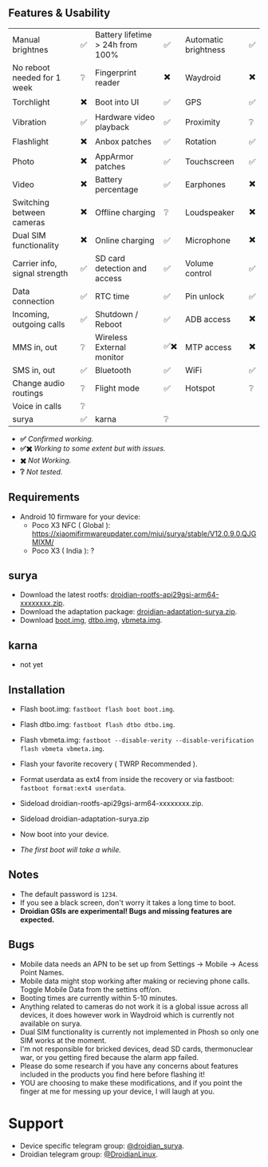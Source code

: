 ## Features & Usability

|                               	|    	|                                  	|    	|                      	|   	|
|-------------------------------	|----	|----------------------------------	|----	|----------------------	|---	|
| Manual brightnes              	|  ✅ 	| Battery lifetime > 24h from 100% 	|  ✅ 	| Automatic brightness  |  ✅ 	|
| No reboot needed for 1 week      	|  ❔	| Fingerprint reader  	                |  ✖️ 	| Waydroid		|  ✖️	|
| Torchlight                    	|  ✖️ 	| Boot into UI                     	|  ✅ 	| GPS                 	|  ✅ 	|
| Vibration                     	|  ✅ 	| Hardware video playback          	|  ✅ 	| Proximity          	|  ❔ 	|
| Flashlight                    	|  ✖️ 	| Anbox patches                    	|  ✅ 	| Rotation            	|  ✅ 	|
| Photo                         	|  ✖️ 	| AppArmor patches                 	|  ✅ 	| Touchscreen          	|  ✅ 	|
| Video                         	|  ✖️ 	| Battery percentage               	|  ✅ 	| Earphones           	|  ✖️ 	|
| Switching between cameras     	|  ✖️ 	| Offline charging                 	|  ❔	| Loudspeaker          	|  ✖️ 	|
| Dual SIM functionality        	|  ✖️ 	| Online charging                  	|  ✅ 	| Microphone          	|  ✖️ 	|
| Carrier info, signal strength 	|  ✅ 	| SD card detection and access     	|  ✅ 	| Volume control       	|  ✅ 	|
| Data connection               	|  ✅ 	| RTC time                         	|  ✅ 	| Pin unlock           	|  ✅ 	|
| Incoming, outgoing calls      	|  ✅ 	| Shutdown / Reboot                	|  ✅ 	| ADB access          	|  ✖️ 	|
| MMS in, out                   	|  ❔ 	| Wireless External monitor        	|  ✅✖️ 	| MTP access           	|  ✖️ 	|
| SMS in, out                    	|  ✅ 	| Bluetooth                        	|  ✅ 	| WiFi			|  ✅	|
| Change audio routings          	|  ❔	| Flight mode                      	|  ✅ 	| Hotspot		|  ❔	|
| Voice in calls                	|  ❔ 	|
| surya                           |  ✅  | karna                            | ❔ |

- **✅** *Confirmed working.*
- **✅✖️** *Working to some extent but with issues.*
- **✖️** *Not Working.*
- **❔** *Not tested.*

## Requirements

- Android 10 firmware for your device:
  - Poco X3 NFC ( Global ): https://xiaomifirmwareupdater.com/miui/surya/stable/V12.0.9.0.QJGMIXM/
  - Poco X3 ( India ): ?

## surya
- Download the latest rootfs:  [droidian-rootfs-api29gsi-arm64-xxxxxxxx.zip](https://github.com/droidian-images/rootfs-api29gsi-all/releases).
- Download the adaptation package: [droidian-adaptation-surya.zip](https://bardia.tech/droidian/droidian-adaptation-surya.zip).
- Download [boot.img](https://bardia.tech/droidian/boot-surya.img), [dtbo.img](https://bardia.tech/droidian/dtbo-surya.img), [vbmeta.img](https://bardia.tech/droidian/vbmeta-surya.img).

## karna
- not yet

## Installation
- Flash boot.img: `fastboot flash boot boot.img`.
- Flash dtbo.img: `fastboot flash dtbo dtbo.img`.
- Flash vbmeta.img: `fastboot --disable-verity --disable-verification flash vbmeta vbmeta.img`.
- Flash your favorite recovery ( TWRP Recommended ).
- Format userdata as ext4 from inside the recovery or via fastboot: `fastboot format:ext4 userdata`.

- Sideload droidian-rootfs-api29gsi-arm64-xxxxxxxx.zip.
- Sideload droidian-adaptation-surya.zip
- Now boot into your device.
- *The first boot will take a while.*

## Notes
- The default password is `1234`.
- If you see a black screen, don't worry it takes a long time to boot.
- **Droidian GSIs are experimental! Bugs and missing features are expected.**

## Bugs
- Mobile data needs an APN to be set up from Settings -> Mobile -> Acess Point Names.
- Mobile data might stop working after making or recieving phone calls. Toggle Mobile Data from the settins off/on.
- Booting times are currently within 5-10 minutes. 
- Anything related to cameras do not work it is a global issue across all devices, it does however work in Waydroid which is currently not available on surya.
- Dual SIM functionality is currently not implemented in Phosh so only one SIM works at the moment.
- I'm not responsible for bricked devices, dead SD cards, thermonuclear war, or you getting fired because the alarm app failed.
- Please do some research if you have any concerns about features included in the products you find here before flashing it!
- YOU are choosing to make these modifications, and if you point the finger at me for messing up your device, I will laugh at you.

# Support
- Device specific telegram group: [@droidian_surya](https://t.me/droidian_surya).
- Droidian telegram group: [@DroidianLinux](https://t.me/DroidianLinux).

